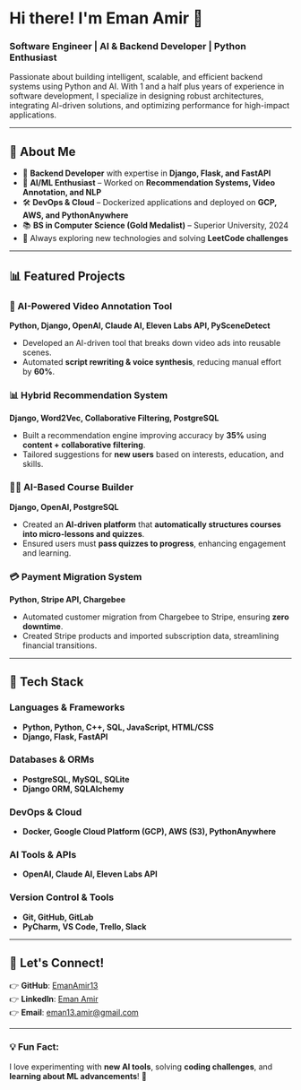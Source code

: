 # Hi there! I'm Eman Amir 👋

### Software Engineer | AI & Backend Developer | Python Enthusiast

Passionate about building intelligent, scalable, and efficient backend systems using Python and AI. With 1 and a half plus years of experience in software development, I specialize in designing robust architectures, integrating AI-driven solutions, and optimizing performance for high-impact applications.

---

## 🌟 About Me
- 🔧 **Backend Developer** with expertise in **Django, Flask, and FastAPI**
- 🧠 **AI/ML Enthusiast** – Worked on **Recommendation Systems, Video Annotation, and NLP**
- 🛠 **DevOps & Cloud** – Dockerized applications and deployed on **GCP, AWS, and PythonAnywhere**
- 📚 **BS in Computer Science (Gold Medalist)** – Superior University, 2024
- 🔎 Always exploring new technologies and solving **LeetCode challenges**

---

## 📊 Featured Projects
### **🎥 AI-Powered Video Annotation Tool**
**Python, Django, OpenAI, Claude AI, Eleven Labs API, PySceneDetect**
- Developed an AI-driven tool that breaks down video ads into reusable scenes.
- Automated **script rewriting & voice synthesis**, reducing manual effort by **60%**.

### **📊 Hybrid Recommendation System**
**Django, Word2Vec, Collaborative Filtering, PostgreSQL**
- Built a recommendation engine improving accuracy by **35%** using **content + collaborative filtering**.
- Tailored suggestions for **new users** based on interests, education, and skills.

### **👨‍🎓 AI-Based Course Builder**
**Django, OpenAI, PostgreSQL**
- Created an **AI-driven platform** that **automatically structures courses into micro-lessons and quizzes**.
- Ensured users must **pass quizzes to progress**, enhancing engagement and learning.

### **💳 Payment Migration System**
**Python, Stripe API, Chargebee**
- Automated customer migration from Chargebee to Stripe, ensuring **zero downtime**.
- Created Stripe products and imported subscription data, streamlining financial transitions.

---

## 🤖 Tech Stack
### **Languages & Frameworks**
- **Python, Python, C++, SQL, JavaScript, HTML/CSS**
- **Django, Flask, FastAPI**

### **Databases & ORMs**
- **PostgreSQL, MySQL, SQLite**
- **Django ORM, SQLAlchemy**

### **DevOps & Cloud**
- **Docker, Google Cloud Platform (GCP), AWS (S3), PythonAnywhere**

### **AI Tools & APIs**
- **OpenAI, Claude AI, Eleven Labs API**

### **Version Control & Tools**
- **Git, GitHub, GitLab**
- **PyCharm, VS Code, Trello, Slack**

---

## 🌟 Let's Connect!
👉 **GitHub**: [EmanAmir13](https://github.com/EmanAmir13)  
👉 **LinkedIn**: [Eman Amir](https://www.linkedin.com/in/eman-amir/)  
👉 **Email**: [eman13.amir@gmail.com](mailto:eman13.amir@gmail.com)

---

### 💡 Fun Fact:
I love experimenting with **new AI tools**, solving **coding challenges**, and **learning about ML advancements**! 🚀

<!---
EmanAmir13/EmanAmir13 is a ✨ special ✨ repository because its `README.md` (this file) appears on your GitHub profile.
You can click the Preview link to take a look at your changes.
--->
